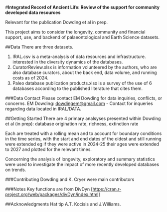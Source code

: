 #**Integrated Record of Ancient Life: Review of the support for community developed data resources**

Relevant for the publication Dowding et al in prep.

This project aims to consider the longevity, community and financial support, use, and backend of palaeontological and Earth Science datasets.


##Data
There are three datasets. 
  1. IRAL.csv is a meta-analysis of data resources and infrastructure. interested in the diversity dynamics of the databases.
  2. CuratorReview.xlsx is information volunteered by the authors, who are also database curators, about the back end, data volume, and running costs as of 2024.
  3. Paleo database publication products.xlsx is a survey of the use of 6 databases according to the published literature that cites them. 

###Data Contact
Please contact EM Dowding for data inquiries, conflicts, or concerns. 
EM Dowding: dowdingem@gmail.com - Contact for inqueries regarding data located in IRAL/DATA.


##Getting Started
There are 4 primary analsyses presented within Dowding et al (in prep): database  origination rate, richness, extinction rate

Each are treated with a rolling mean and to account for boundary conditions in the time series, with the start and end dates of the oldest and still running were extended eg if they were active in 2024-25 their ages were extended to 2027 and plotted for the relevant times.

Concerning the analysis of longevity, exploratory and summary statistics were used to investigate the impact of more recently developed databases on trends.

###Contributing
Dowding and K. Cryer were main contributors

###Notes
Key functions are from DivDyn [https://cran.r-project.org/web/packages/divDyn/index.html]


##Acknowledgments
Hat tip A.T. Kocisis and J.Williams.
